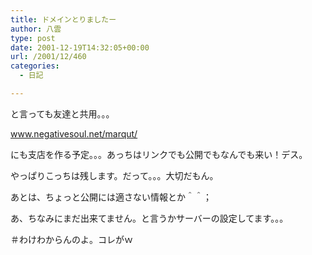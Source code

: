 ```yaml
---
title: ドメインとりましたー
author: 八雲
type: post
date: 2001-12-19T14:32:05+00:00
url: /2001/12/460
categories:
  - 日記

---
```

と言っても友達と共用。。。

www.negativesoul.net/marqut/

にも支店を作る予定。。。あっちはリンクでも公開でもなんでも来い！デス。
  
やっぱりこっちは残します。だって。。。大切だもん。
  
あとは、ちょっと公開には適さない情報とか＾＾；
  
あ、ちなみにまだ出来てません。と言うかサーバーの設定してます。。。
  
＃わけわからんのよ。コレがｗ
